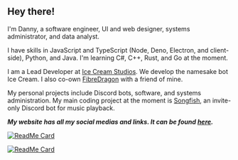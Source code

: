 ## Hey there!

I'm Danny, a software engineer, UI and web designer, systems administrator, and data analyst. 

I have skills in JavaScript and TypeScript (Node, Deno, Electron, and client-side), Python, and Java. I'm learning C#, C++, Rust, and Go at the moment.

I am a Lead Developer at [Ice Cream Studios](https://discord.gg/XUPHpTrZdP). We develop the namesake bot Ice Cream. I also co-own [FibreDragon](https://fibredragon.com) with a friend of mine.

My personal projects include Discord bots, software, and systems administration. My main coding project at the moment is [Songfish](https://github.com/Dannnington/songfish), an invite-only Discord bot for music playback.

***My website has all my social medias and links. It can be found [here](https://bean.codes).***

[![ReadMe Card](https://github-readme-stats.vercel.app/api?username=dannnington&show_icons=true&theme=vue-dark&include_all_commits=true&count_private=true)]()

[![ReadMe Card](https://github-readme-stats.vercel.app/api/top-langs?username=dannnington&show_icons=true&theme=vue-dark&include_all_commits=true&count_private=true)]()
